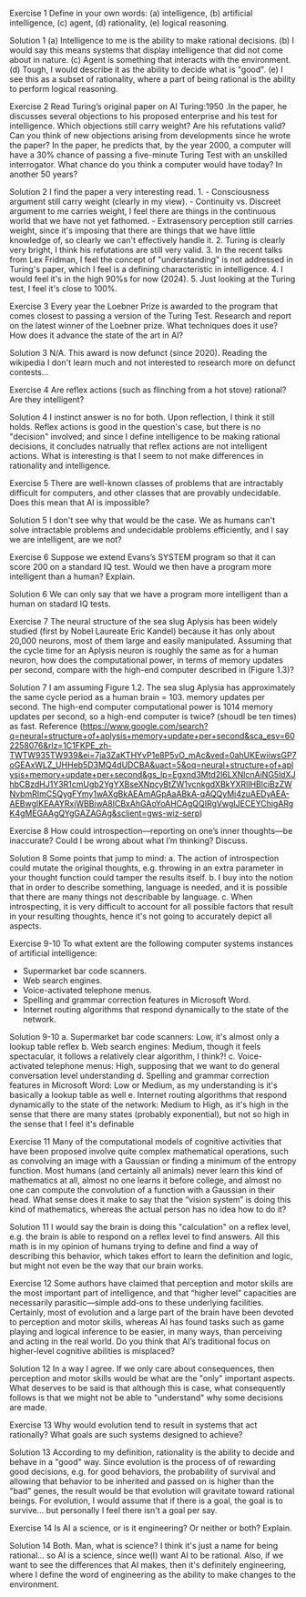 Exercise 1
Define in your own words: (a) intelligence, (b) artificial intelligence, (c) agent, (d) rationality, (e) logical reasoning.

Solution 1
(a) Intelligence to me is the ability to make rational decisions.
(b) I would say this means systems that display intelligence that did not come about in nature.
(c) Agent is something that interacts with the environment.
(d) Tough, I would describe it as the ability to decide what is "good".
(e) I see this as a subset of rationality, where a part of being rational is the ability to perform logical reasoning.

Exercise 2
Read Turing’s original paper on AI Turing:1950 .In the paper, he discusses several objections to his proposed enterprise and his test for intelligence. Which objections still carry weight? Are his refutations valid? Can you think of new objections arising from developments since he wrote the paper? In the paper, he predicts that, by the year 2000, a computer will have a 30% chance of passing a five-minute Turing Test with an unskilled interrogator. What chance do you think a computer would have today? In another 50 years?

Solution 2
I find the paper a very interesting read.
1. 
    - Consciousness argument still carry weight (clearly in my view).
    - Continuity vs. Discreet argument to me carries weight, I feel there are things in the continuous world that we have not yet fathomed.
    - Extrasensory perception still carries weight, since it's imposing that there are things that we have little knowledge of, so clearly we can't effectively handle it.
2. Turing is clearly very bright, I think his refutations are still very valid.
3. In the recent talks from Lex Fridman, I feel the concept of "understanding" is not addressed in Turing's paper, which I feel is a defining characteristic in intelligence.
4. I would feel it's in the high 90%s for now (2024).
5. Just looking at the Turing test, I feel it's close to 100%.

Exercise 3
Every year the Loebner Prize is awarded to the program that comes closest to passing a version of the Turing Test. Research and report on the latest winner of the Loebner prize. What techniques does it use? How does it advance the state of the art in AI?

Solution 3
N/A. This award is now defunct (since 2020). Reading the wikipedia I don't learn much and not interested to research more on defunct contests...

Exercise 4
Are reflex actions (such as flinching from a hot stove) rational? Are they intelligent?

Solution 4
I instinct answer is no for both. Upon reflection, I think it still holds. Reflex actions is good in the question's case, but there is no "decision" involved; and since I define intelligence to be making rational decisions, it concludes natrually that reflex actions are not intelligent actions. What is interesting is that I seem to not make differences in rationality and intelligence.

Exercise 5
There are well-known classes of problems that are intractably difficult for computers, and other classes that are provably undecidable. Does this mean that AI is impossible?

Solution 5
I don't see why that would be the case. We as humans can't solve intractable problems and undecidable problems efficiently, and I say we are intelligent, are we not?

Exercise 6
Suppose we extend Evans’s SYSTEM program so that it can score 200 on a standard IQ test. Would we then have a program more intelligent than a human? Explain.

Solution 6
We can only say that we have a program more intelligent than a human on stadard IQ tests.

Exercise 7
The neural structure of the sea slug Aplysis has been widely studied (first by Nobel Laureate Eric Kandel) because it has only about 20,000 neurons, most of them large and easily manipulated. Assuming that the cycle time for an Aplysis neuron is roughly the same as for a human neuron, how does the computational power, in terms of memory updates per second, compare with the high-end computer described in (Figure 1.3)?

Solution 7
I am assuming Figure 1.2.
The sea slug Aplysia has approximately the same cycle period as a human brain = 103. memory updates per second. The high-end computer computational power is 1014 memory updates per second, so a high-end computer is twice? (shoudl be ten times) as fast.
Reference (https://www.google.com/search?q=neural+structure+of+aplysis+memory+update+per+second&sca_esv=602258076&rlz=1C1FKPE_zh-TWTW935TW939&ei=7ja3ZaKTHYvP1e8P5vO_mAc&ved=0ahUKEwiiwsGP7oGEAxWLZ_UHHeb5D3MQ4dUDCBA&uact=5&oq=neural+structure+of+aplysis+memory+update+per+second&gs_lp=Egxnd3Mtd2l6LXNlcnAiNG5ldXJhbCBzdHJ1Y3R1cmUgb2YgYXBseXNpcyBtZW1vcnkgdXBkYXRlIHBlciBzZWNvbmRImC5QygFYmy1wAXgBkAEAmAGpAaABkA-qAQQyMi4zuAEDyAEA-AEBwgIKEAAYRxjWBBiwA8ICBxAhGAoYoAHCAgQQIRgVwgIJECEYChigARgK4gMEGAAgQYgGAZAGAg&sclient=gws-wiz-serp)

Exercise 8
How could introspection—reporting on one’s inner thoughts—be inaccurate? Could I be wrong about what I’m thinking? Discuss.

Solution 8
Some points that jump to mind:
a. The action of introspection could mutate the original thoughts, e.g. throwing in an extra parameter in your thought function could tamper the results itself.
b. I buy into the notion that in order to describe something, language is needed, and it is possible that there are many things not describable by language.
c. When introspecting, it is very difficult to account for all possible factors that result in your resulting thoughts, hence it's not going to accurately depict all aspects.

Exercise 9-10
To what extent are the following computer systems instances of artificial intelligence:
- Supermarket bar code scanners.
- Web search engines.
- Voice-activated telephone menus.
- Spelling and grammar correction features in Microsoft Word.
- Internet routing algorithms that respond dynamically to the state of the network.

Solution 9-10
a. Supermarket bar code scanners: Low, it's almost only a lookup table reflex
b. Web search engines: Medium, though it feels spectacular, it follows a relatively clear algorithm, I think?!
c. Voice-activated telephone menus: High, supposing that we want to do general conversation level understanding
d. Spelling and grammar correction features in Microsoft Word: Low or Medium, as my understanding is it's basically a lookup table as well
e. Internet routing algorithms that respond dynamically to the state of the network: Medium to High, as it's high in the sense that there are many states (probably exponential), but not so high in the sense that I feel it's definable

Exercise 11
Many of the computational models of cognitive activities that have been proposed involve quite complex mathematical operations, such as convolving an image with a Gaussian or finding a minimum of the entropy function. Most humans (and certainly all animals) never learn this kind of mathematics at all, almost no one learns it before college, and almost no one can compute the convolution of a function with a Gaussian in their head. What sense does it make to say that the “vision system” is doing this kind of mathematics, whereas the actual person has no idea how to do it?

Solution 11
I would say the brain is doing this "calculation" on a reflex level, e.g. the brain is able to respond on a reflex level to find answers. All this math is in my opinion of humans trying to define and find a way of describing this behavior, which takes effort to learn the definition and logic, but might not even be the way that our brain works.

Exercise 12
Some authors have claimed that perception and motor skills are the most important part of intelligence, and that “higher level” capacities are necessarily parasitic—simple add-ons to these underlying facilities. Certainly, most of evolution and a large part of the brain have been devoted to perception and motor skills, whereas AI has found tasks such as game playing and logical inference to be easier, in many ways, than perceiving and acting in the real world. Do you think that AI’s traditional focus on higher-level cognitive abilities is misplaced?

Solution 12
In a way I agree. If we only care about consequences, then perception and motor skills would be what are the "only" important aspects. What deserves to be said is that although this is case, what consequently follows is that we might not be able to "understand" why some decisions are made.

Exercise 13
Why would evolution tend to result in systems that act rationally? What goals are such systems designed to achieve?

Solution 13
According to my definition, rationality is the ability to decide and behave in a "good" way. Since evolution is the process of of rewarding good decisions, e.g. for good behaviors, the probability of survival and allowing that behavior to be inherited and passed on is higher than the "bad" genes, the result would be that evolution will gravitate toward rational beings. For evolution, I would assume that if there is a goal, the goal is to survive... but personally I feel there isn't a goal per say.

Exercise 14
Is AI a science, or is it engineering? Or neither or both? Explain.

Solution 14
Both. Man, what is science? I think it's just a name for being rational... so AI is a science, since we(I) want AI to be rational. Also, if we want to see the differences that AI makes, then it's definitely engineering, where I define the word of engineering as the ability to make changes to the environment.

